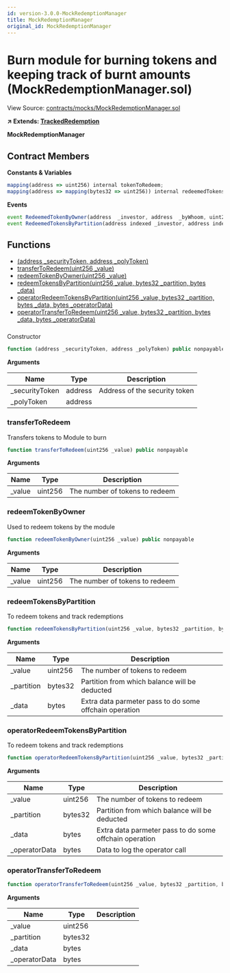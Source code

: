 ```yaml
---
id: version-3.0.0-MockRedemptionManager
title: MockRedemptionManager
original_id: MockRedemptionManager
---
```


# Burn module for burning tokens and keeping track of burnt amounts (MockRedemptionManager.sol)

View Source: [contracts/mocks/MockRedemptionManager.sol](../../contracts/mocks/MockRedemptionManager.sol)

**↗ Extends: [TrackedRedemption](TrackedRedemption.md)**

**MockRedemptionManager**

## Contract Members
**Constants & Variables**

```js
mapping(address => uint256) internal tokenToRedeem;
mapping(address => mapping(bytes32 => uint256)) internal redeemedTokensByPartition;

```

**Events**

```js
event RedeemedTokenByOwner(address  _investor, address  _byWhoom, uint256  _value);
event RedeemedTokensByPartition(address indexed _investor, address indexed _operator, bytes32  _partition, uint256  _value, bytes  _data, bytes  _operatorData);
```

## Functions

- [(address _securityToken, address _polyToken)](#)
- [transferToRedeem(uint256 _value)](#transfertoredeem)
- [redeemTokenByOwner(uint256 _value)](#redeemtokenbyowner)
- [redeemTokensByPartition(uint256 _value, bytes32 _partition, bytes _data)](#redeemtokensbypartition)
- [operatorRedeemTokensByPartition(uint256 _value, bytes32 _partition, bytes _data, bytes _operatorData)](#operatorredeemtokensbypartition)
- [operatorTransferToRedeem(uint256 _value, bytes32 _partition, bytes _data, bytes _operatorData)](#operatortransfertoredeem)

### 

Constructor

```js
function (address _securityToken, address _polyToken) public nonpayable TrackedRedemption 
```

**Arguments**

| Name        | Type           | Description  |
| ------------- |------------- | -----|
| _securityToken | address | Address of the security token | 
| _polyToken | address |  | 

### transferToRedeem

Transfers tokens to Module to burn

```js
function transferToRedeem(uint256 _value) public nonpayable
```

**Arguments**

| Name        | Type           | Description  |
| ------------- |------------- | -----|
| _value | uint256 | The number of tokens to redeem | 

### redeemTokenByOwner

Used to redeem tokens by the module

```js
function redeemTokenByOwner(uint256 _value) public nonpayable
```

**Arguments**

| Name        | Type           | Description  |
| ------------- |------------- | -----|
| _value | uint256 | The number of tokens to redeem | 

### redeemTokensByPartition

To redeem tokens and track redemptions

```js
function redeemTokensByPartition(uint256 _value, bytes32 _partition, bytes _data) external nonpayable
```

**Arguments**

| Name        | Type           | Description  |
| ------------- |------------- | -----|
| _value | uint256 | The number of tokens to redeem | 
| _partition | bytes32 | Partition from which balance will be deducted | 
| _data | bytes | Extra data parmeter pass to do some offchain operation | 

### operatorRedeemTokensByPartition

To redeem tokens and track redemptions

```js
function operatorRedeemTokensByPartition(uint256 _value, bytes32 _partition, bytes _data, bytes _operatorData) external nonpayable
```

**Arguments**

| Name        | Type           | Description  |
| ------------- |------------- | -----|
| _value | uint256 | The number of tokens to redeem | 
| _partition | bytes32 | Partition from which balance will be deducted | 
| _data | bytes | Extra data parmeter pass to do some offchain operation | 
| _operatorData | bytes | Data to log the operator call | 

### operatorTransferToRedeem

```js
function operatorTransferToRedeem(uint256 _value, bytes32 _partition, bytes _data, bytes _operatorData) external nonpayable
```

**Arguments**

| Name        | Type           | Description  |
| ------------- |------------- | -----|
| _value | uint256 |  | 
| _partition | bytes32 |  | 
| _data | bytes |  | 
| _operatorData | bytes |  | 

